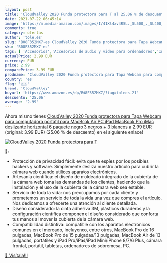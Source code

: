 ```yaml
---
layout: post
title: 'CloudValley 2020 Funda protectora para T al 25.06 % de descuento'
date: 2021-07-22 06:45:14
image: 'https://m.media-amazon.com/images/I/41Xl4xv4RSL._SL500_._SL400_.jpg'
comments: true
category: ofertas
author: 'tole.es'
slug: 'B08F352MX7-es CloudValley 2020 Funda protectora para Tapa Webcam para...'
sku: 'B08F352MX7-es'
tags: [ 'Accesorios','Accesorios de audio y vídeo para ordenadores','Informática','Webcams y telefonía VoIP','cloudvalley','ipad', ]
actualPrice: 2.99 EUR
currency: EUR
price: 2.99
comparePrice: 3.99 EUR
prodname: 'CloudValley 2020 Funda protectora para Tapa Webcam para computadora portátil  para MacBook Air  PC  iPad  MacBook Pro  iMac  deslizante horizontal  6 paquete negro  3 negros + 3 blancos '
country: 'es'
flag: '🇪🇸'
brand: 'CloudValley'
buyurl: 'https://www.amazon.es/dp/B08F352MX7/?tag=tolees-21'
descuento: '25.06'
average: '2.99'
---
```


Ahora mismo tienes [CloudValley 2020 Funda protectora para Tapa Webcam para computadora portátil  para MacBook Air  PC  iPad  MacBook Pro  iMac  deslizante horizontal  6 paquete negro  3 negros + 3 blancos ](https://www.amazon.es/dp/B08F352MX7/?tag=tolees-21) a 2.99 EUR (original: 3.99 EUR) (25.06 %  de descuento) en el siguiente enlace!

[![CloudValley 2020 Funda protectora para T](https://m.media-amazon.com/images/I/41Xl4xv4RSL._SL500_._SL400_.jpg)](https://www.amazon.es/dp/B08F352MX7/?tag=tolees-21)

🔎:

- Protección de privacidad fácil: evita que te espíes por los posibles hackers y software. Simplemente desliza nuestro artículo para cubrir la cámara web cuando utilices aparatos electrónicos.
- Artesanía científica: el diseño de moldeado integrado de la cubierta de la cámara web toma las demandas de los clientes, haciendo que la instalación y el uso de la cubierta de la cámara web sea estable.
- Servicio de toda la vida: nos preocupamos por cada cliente y prometemos un servicio de toda la vida una vez que compres el artículo. Nos dedicamos a ofrecerte una atención al cliente detallada.
- Diseño considerado: la cinta adhesiva 3M, plásticos duraderos y la configuración científica componen el diseño considerado que conforta tus manos al mover la cubierta de la cámara web.
- Compatibilidad distintiva: compatible con los aparatos electrónicos comunes en el mercado, incluyendo, entre otros, MacBook Pro de 16 pulgadas, MacBook Pro de 15 pulgadas/13 pulgadas, MacBook Air de 13 pulgadas, portátiles y iPad Pro/iPad/iPad Mini/iPhone 8/7/6 Plus, cámara frontal, portátil, tabletas, ordenadores de sobremesa, PC.

[🛒 Visítala!!!](https://www.amazon.es/dp/B08F352MX7/?tag=tolees-21)
